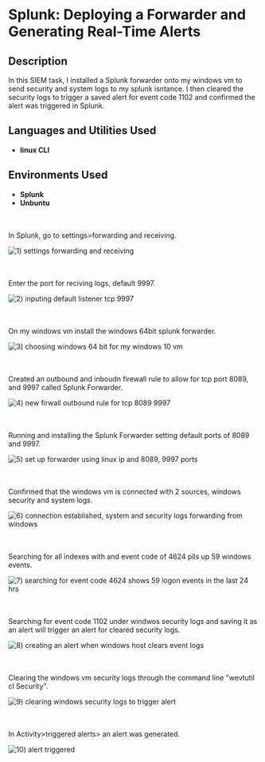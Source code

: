 # Splunk: Deploying a Forwarder and Generating Real-Time Alerts

<h2>Description</h2>
In this SIEM task, I installed a Splunk forwarder onto my windows vm to send security and system logs to my splunk isntance. I then cleared the security logs to trigger a saved alert for event code 1102 and confirmed the alert was triggered in Splunk. 

<h2>Languages and Utilities Used</h2>

- <b>linux CLI</b>

<h2>Environments Used </h2>

- <b>Splunk</b>
- <b>Unbuntu</b> 

<br />
<br />
In Splunk, go to settings>forwarding and receiving. 

![1) settings forwarding and receiving](https://github.com/user-attachments/assets/02c388fa-3989-49ac-827b-7850de2162f1)

<br />
<br />
Enter the port for reciving logs, default 9997.

![2) inputing default listener tcp 9997](https://github.com/user-attachments/assets/f010a56b-9a72-4ac4-afc9-960a05ab924f)

<br />
<br />  
On my windows vm install the windows 64bit splunk forwarder.

![3) choosing windows 64 bit for my windows 10 vm](https://github.com/user-attachments/assets/0f055503-7f85-45be-b69a-b8a9bc771615)

<br />
<br />
Created an outbound and inboudn firewall rule to allow for tcp port 8089, and 9997 called Splunk Forwarder.

![4) new firwall outbound rule for tcp 8089 9997](https://github.com/user-attachments/assets/a0202142-2e1d-4f37-85bd-878b9d5a93af)

<br />
<br />
Running and installing the Splunk Forwarder setting default ports of 8089 and 9997. 

![5) set up forwarder using linux ip and 8089, 9997 ports](https://github.com/user-attachments/assets/b1100b90-bbe5-41f7-87c6-32ad7780a327)

<br />
<br />
Confirmed that the windows vm is connected with 2 sources, windows security and system logs. 

![6) connection established, system and security logs forwarding from windows](https://github.com/user-attachments/assets/c15dc0ab-3a90-4194-8c32-13bbabc080a8)

<br />
<br />  
Searching for all indexes with and event code of 4624 plls up 59 windows events. 

![7) searching for event code 4624 shows 59 logon events in the last 24 hrs](https://github.com/user-attachments/assets/0612035c-1531-4507-9272-d2657bba72b1)

<br />
<br />  
Searching for event code 1102 under windwos security logs and saving it as an alert will trigger an alert for cleared security logs. 

![8) creating an alert when windows host clears event logs](https://github.com/user-attachments/assets/7df04ac3-2e56-4f3c-84ae-083d4c1d39d3)

<br />
<br />
Clearing the windows vm security logs through the command line "wevtutil cl Security".

![9) clearing windows security logs to trigger alert](https://github.com/user-attachments/assets/e87cda65-ceb4-4fc2-81cb-9e6826f9956c)

<br />
<br />  
In Activity>triggered alerts> an alert was generated. 

![10) alert triggered](https://github.com/user-attachments/assets/93f3388a-26cf-4ee3-a11f-97edbfb5f9d6)

<br />
<br />  
